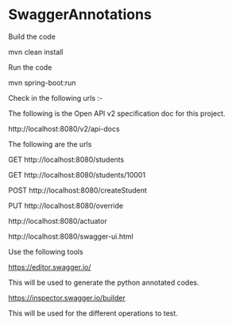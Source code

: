 # SwaggerAnnotations

Build the code 


mvn clean install

Run the code 

mvn spring-boot:run

Check in the following urls :-

The following is the Open API v2 specification doc for this project.

http://localhost:8080/v2/api-docs

The following are the urls

GET http://localhost:8080/students

GET http://localhost:8080/students/10001

POST http://localhost:8080/createStudent

PUT http://localhost:8080/override


http://localhost:8080/actuator

http://localhost:8080/swagger-ui.html


Use the following tools

https://editor.swagger.io/


This will be used to generate the python annotated codes.


https://inspector.swagger.io/builder

This will be used for the different operations to test.

